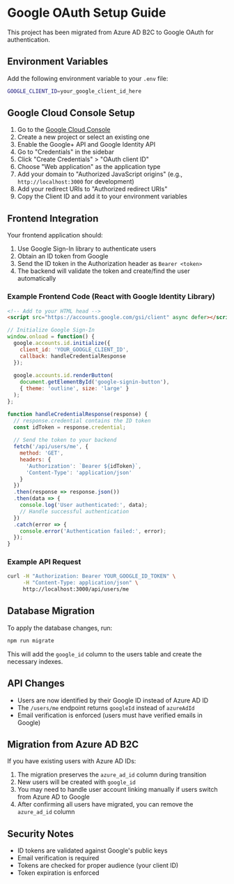 # Google OAuth Setup Guide

This project has been migrated from Azure AD B2C to Google OAuth for authentication.

## Environment Variables

Add the following environment variable to your `.env` file:

```bash
GOOGLE_CLIENT_ID=your_google_client_id_here
```

## Google Cloud Console Setup

1. Go to the [Google Cloud Console](https://console.cloud.google.com/)
2. Create a new project or select an existing one
3. Enable the Google+ API and Google Identity API
4. Go to "Credentials" in the sidebar
5. Click "Create Credentials" > "OAuth client ID"
6. Choose "Web application" as the application type
7. Add your domain to "Authorized JavaScript origins" (e.g., `http://localhost:3000` for development)
8. Add your redirect URIs to "Authorized redirect URIs"
9. Copy the Client ID and add it to your environment variables

## Frontend Integration

Your frontend application should:

1. Use Google Sign-In library to authenticate users
2. Obtain an ID token from Google
3. Send the ID token in the Authorization header as `Bearer <token>`
4. The backend will validate the token and create/find the user automatically

### Example Frontend Code (React with Google Identity Library)

```html
<!-- Add to your HTML head -->
<script src="https://accounts.google.com/gsi/client" async defer></script>
```

```javascript
// Initialize Google Sign-In
window.onload = function() {
  google.accounts.id.initialize({
    client_id: 'YOUR_GOOGLE_CLIENT_ID',
    callback: handleCredentialResponse
  });
  
  google.accounts.id.renderButton(
    document.getElementById('google-signin-button'),
    { theme: 'outline', size: 'large' }
  );
};

function handleCredentialResponse(response) {
  // response.credential contains the ID token
  const idToken = response.credential;
  
  // Send the token to your backend
  fetch('/api/users/me', {
    method: 'GET',
    headers: {
      'Authorization': `Bearer ${idToken}`,
      'Content-Type': 'application/json'
    }
  })
  .then(response => response.json())
  .then(data => {
    console.log('User authenticated:', data);
    // Handle successful authentication
  })
  .catch(error => {
    console.error('Authentication failed:', error);
  });
}
```

### Example API Request

```bash
curl -H "Authorization: Bearer YOUR_GOOGLE_ID_TOKEN" \
     -H "Content-Type: application/json" \
     http://localhost:3000/api/users/me
```

## Database Migration

To apply the database changes, run:

```bash
npm run migrate
```

This will add the `google_id` column to the users table and create the necessary indexes.

## API Changes

- Users are now identified by their Google ID instead of Azure AD ID
- The `/users/me` endpoint returns `googleId` instead of `azureAdId`
- Email verification is enforced (users must have verified emails in Google)

## Migration from Azure AD B2C

If you have existing users with Azure AD IDs:

1. The migration preserves the `azure_ad_id` column during transition
2. New users will be created with `google_id`
3. You may need to handle user account linking manually if users switch from Azure AD to Google
4. After confirming all users have migrated, you can remove the `azure_ad_id` column

## Security Notes

- ID tokens are validated against Google's public keys
- Email verification is required
- Tokens are checked for proper audience (your client ID)
- Token expiration is enforced
